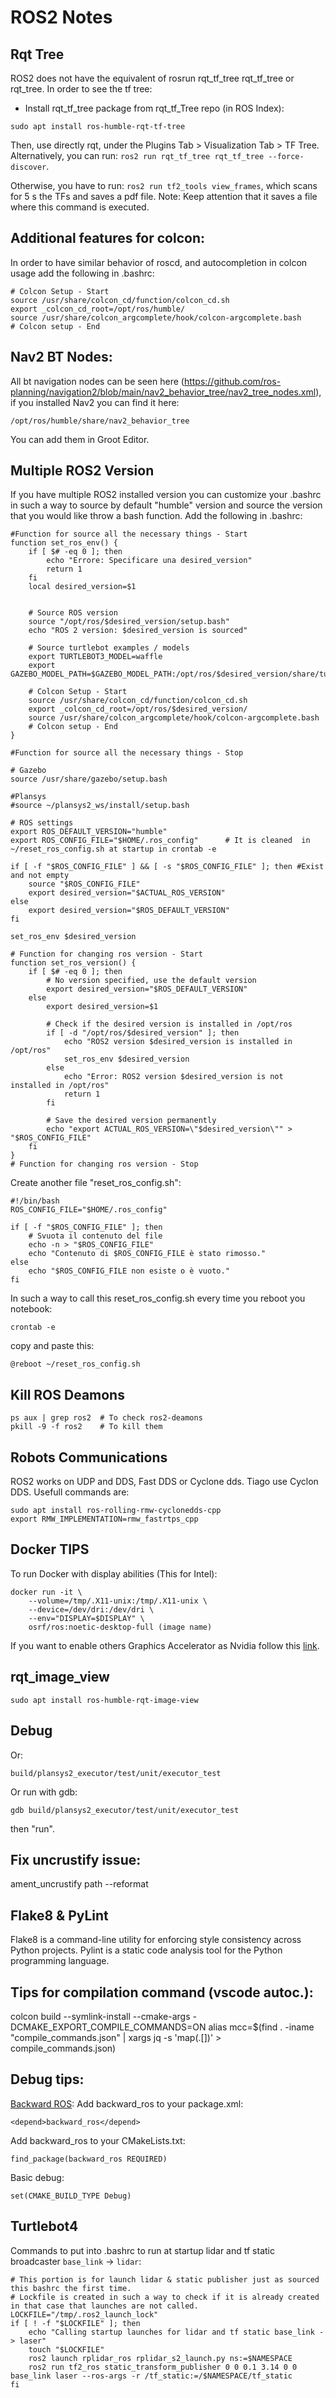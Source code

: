 # ROS2 Notes

## Rqt Tree
ROS2 does not have the equivalent of rosrun rqt_tf_tree rqt_tf_tree or rqt_tree. In order to see the tf tree:
 - Install rqt_tf_tree package from rqt_tf_Tree repo (in ROS Index):
```
sudo apt install ros-humble-rqt-tf-tree
```
Then, use directly rqt, under the Plugins Tab > Visualization Tab > TF Tree. Alternatively, you can run: `ros2 run rqt_tf_tree rqt_tf_tree --force-discover`.

Otherwise, you have to run: `ros2 run tf2_tools view_frames`, which scans for 5 s the TFs and saves a pdf file. Note: Keep attention that it saves a file where this command is executed.

## Additional features for colcon:
In order to have similar behavior of roscd, and autocompletion in colcon usage add the following in .bashrc:
```
# Colcon Setup - Start
source /usr/share/colcon_cd/function/colcon_cd.sh
export _colcon_cd_root=/opt/ros/humble/
source /usr/share/colcon_argcomplete/hook/colcon-argcomplete.bash
# Colcon setup - End
```

## Nav2 BT Nodes:
All bt navigation nodes can be seen here (https://github.com/ros-planning/navigation2/blob/main/nav2_behavior_tree/nav2_tree_nodes.xml), if you installed Nav2 you can find it here:
```
/opt/ros/humble/share/nav2_behavior_tree
```
You can add them in Groot Editor.

## Multiple ROS2 Version
If you have multiple ROS2 installed version you can customize your .bashrc in such a way to source by default "humble" version and source the version that you would like throw a bash function. Add the following in .bashrc:
```
#Function for source all the necessary things - Start
function set_ros_env() {
    if [ $# -eq 0 ]; then
        echo "Errore: Specificare una desired_version"
        return 1
    fi
    local desired_version=$1


    # Source ROS version
    source "/opt/ros/$desired_version/setup.bash"
    echo "ROS 2 version: $desired_version is sourced"

    # Source turtlebot examples / models
    export TURTLEBOT3_MODEL=waffle
    export GAZEBO_MODEL_PATH=$GAZEBO_MODEL_PATH:/opt/ros/$desired_version/share/turtlebot3_gazebo/models

    # Colcon Setup - Start
    source /usr/share/colcon_cd/function/colcon_cd.sh
    export _colcon_cd_root=/opt/ros/$desired_version/
    source /usr/share/colcon_argcomplete/hook/colcon-argcomplete.bash
    # Colcon setup - End
}

#Function for source all the necessary things - Stop

# Gazebo
source /usr/share/gazebo/setup.bash

#Plansys
#source ~/plansys2_ws/install/setup.bash

# ROS settings
export ROS_DEFAULT_VERSION="humble"
export ROS_CONFIG_FILE="$HOME/.ros_config"      # It is cleaned  in ~/reset_ros_config.sh at startup in crontab -e

if [ -f "$ROS_CONFIG_FILE" ] && [ -s "$ROS_CONFIG_FILE" ]; then #Exist and not empty
    source "$ROS_CONFIG_FILE"
    export desired_version="$ACTUAL_ROS_VERSION"
else
    export desired_version="$ROS_DEFAULT_VERSION"
fi

set_ros_env $desired_version

# Function for changing ros version - Start
function set_ros_version() {
    if [ $# -eq 0 ]; then
        # No version specified, use the default version
        export desired_version="$ROS_DEFAULT_VERSION"
    else
        export desired_version=$1

        # Check if the desired version is installed in /opt/ros
        if [ -d "/opt/ros/$desired_version" ]; then
            echo "ROS2 version $desired_version is installed in /opt/ros"
            set_ros_env $desired_version
        else
            echo "Error: ROS2 version $desired_version is not installed in /opt/ros"
            return 1
        fi

        # Save the desired version permanently
        echo "export ACTUAL_ROS_VERSION=\"$desired_version\"" > "$ROS_CONFIG_FILE"
    fi
}
# Function for changing ros version - Stop

```

Create another file "reset_ros_config.sh":
```
#!/bin/bash
ROS_CONFIG_FILE="$HOME/.ros_config"

if [ -f "$ROS_CONFIG_FILE" ]; then
    # Svuota il contenuto del file
    echo -n > "$ROS_CONFIG_FILE"
    echo "Contenuto di $ROS_CONFIG_FILE è stato rimosso."
else
    echo "$ROS_CONFIG_FILE non esiste o è vuoto."
fi
```

In such a way to call this reset_ros_config.sh every time you reboot you notebook:
```
crontab -e
```
copy and paste this:


```
@reboot ~/reset_ros_config.sh
```

## Kill ROS Deamons
```
ps aux | grep ros2 	# To check ros2-deamons 
pkill -9 -f ros2 	# To kill them
```


## Robots Communications
ROS2 works on UDP and DDS, Fast DDS or Cyclone dds. Tiago use Cyclon DDS. 
Usefull commands are:
```
sudo apt install ros-rolling-rmw-cyclonedds-cpp
export RMW_IMPLEMENTATION=rmw_fastrtps_cpp
```

## Docker TIPS
To run Docker with display abilities (This for Intel): 
```
docker run -it \
    --volume=/tmp/.X11-unix:/tmp/.X11-unix \
    --device=/dev/dri:/dev/dri \
    --env="DISPLAY=$DISPLAY" \
    osrf/ros:noetic-desktop-full (image name)
```
If you want to enable others Graphics Accelerator as Nvidia follow this [link](http://wiki.ros.org/action/login/docker/Tutorials/Hardware%20Acceleration#nvidia-docker2).

## rqt_image_view
```
sudo apt install ros-humble-rqt-image-view
```

## Debug
Or: 
```
build/plansys2_executor/test/unit/executor_test
```

Or run with gdb:
```
gdb build/plansys2_executor/test/unit/executor_test
```
then "run".

## Fix uncrustify issue:
ament_uncrustify path --reformat

## Flake8 & PyLint
Flake8 is a command-line utility for enforcing style consistency across Python projects.
Pylint is a static code analysis tool for the Python programming language.


## Tips for compilation command (vscode autoc.):
colcon build --symlink-install --cmake-args -DCMAKE_EXPORT_COMPILE_COMMANDS=ON
alias mcc=$(find . -iname "compile_commands.json" | xargs jq -s 'map(.[])' > compile_commands.json)

## Debug tips:
[Backward ROS](https://github.com/pal-robotics/backward_ros):
Add backward_ros to your package.xml:
```
<depend>backward_ros</depend>
```

Add backward_ros to your CMakeLists.txt:
```
find_package(backward_ros REQUIRED)
```

Basic debug: 
```
set(CMAKE_BUILD_TYPE Debug)
```
## Turtlebot4

Commands to put into .bashrc to run at startup lidar and tf static broadcaster `base_link` -> `lidar`:

```
# This portion is for launch lidar & static publisher just as sourced this bashrc the first time.
# Lockfile is created in such a way to check if it is already created in that case that launches are not called.
LOCKFILE="/tmp/.ros2_launch_lock"
if [ ! -f "$LOCKFILE" ]; then
    echo "Calling startup launches for lidar and tf static base_link -> laser"
    touch "$LOCKFILE"
    ros2 launch rplidar_ros rplidar_s2_launch.py ns:=$NAMESPACE
    ros2 run tf2_ros static_transform_publisher 0 0 0.1 3.14 0 0 base_link laser --ros-args -r /tf_static:=/$NAMESPACE/tf_static
fi
```
